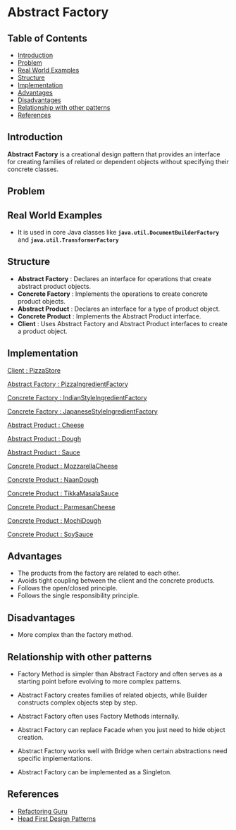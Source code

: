 # Abstract Factory

## Table of Contents

- [Introduction](#introduction)
- [Problem](#problem)
- [Real World Examples](#real-world-examples)
- [Structure](#structure)
- [Implementation](#implementation)
- [Advantages](#advantages)
- [Disadvantages](#disadvantages)
- [Relationship with other patterns](#relationship-with-other-patterns)
- [References](#references)

## Introduction

**Abstract Factory** is a creational design pattern that provides an interface for creating families of related or dependent objects without specifying their concrete classes.

## Problem

## Real World Examples

- It is used in core Java classes like **`java.util.DocumentBuilderFactory`** and **`java.util.TransformerFactory`**

## Structure

- **Abstract Factory** : Declares an interface for operations that create abstract product objects.
- **Concrete Factory** : Implements the operations to create concrete product objects.
- **Abstract Product** : Declares an interface for a type of product object.
- **Concrete Product** : Implements the Abstract Product interface.
- **Client** : Uses Abstract Factory and Abstract Product interfaces to create a product object.

## Implementation

[Client : PizzaStore](src/store/PizzaStore.java)

[Abstract Factory : PizzaIngredientFactory](src/ingredients/factory/PizzaIngredientFactory.java)

[Concrete Factory : IndianStyleIngredientFactory](src/ingredients/factory/IndianStyleIngredientFactory.java)

[Concrete Factory : JapaneseStyleIngredientFactory](src/ingredients/factory/JapaneseStyleIngredientFactory.java)

[Abstract Product : Cheese](src/ingredients/cheese/Cheese.java)

[Abstract Product : Dough](src/ingredients/dough/Dough.java)

[Abstract Product : Sauce](src/ingredients/sauce/Sauce.java)

[Concrete Product : MozzarellaCheese](src/ingredients/cheese/MozzarellaCheese.java)

[Concrete Product : NaanDough](src/ingredients/dough/NaanDough.java)

[Concrete Product : TikkaMasalaSauce](src/ingredients/sauce/TikkaMasalaSauce.java)

[Concrete Product : ParmesanCheese](src/ingredients/cheese/ParmesanCheese.java)

[Concrete Product : MochiDough](src/ingredients/dough/MochiDough.java)

[Concrete Product : SoySauce](src/ingredients/sauce/SoySauce.java)

## Advantages

- The products from the factory are related to each other.
- Avoids tight coupling between the client and the concrete products.
- Follows the open/closed principle.
- Follows the single responsibility principle.

## Disadvantages

- More complex than the factory method.

## Relationship with other patterns

- Factory Method is simpler than Abstract Factory and often serves as a starting point before evolving to more complex patterns.

- Abstract Factory creates families of related objects, while Builder constructs complex objects step by step.

- Abstract Factory often uses Factory Methods internally.

- Abstract Factory can replace Facade when you just need to hide object creation.

- Abstract Factory works well with Bridge when certain abstractions need specific implementations.

- Abstract Factory can be implemented as a Singleton.

## References

- [Refactoring Guru](https://refactoring.guru/design-patterns/abstract-factory)
- [Head First Design Patterns](https://www.oreilly.com/library/view/head-first-design/0596007124/)
